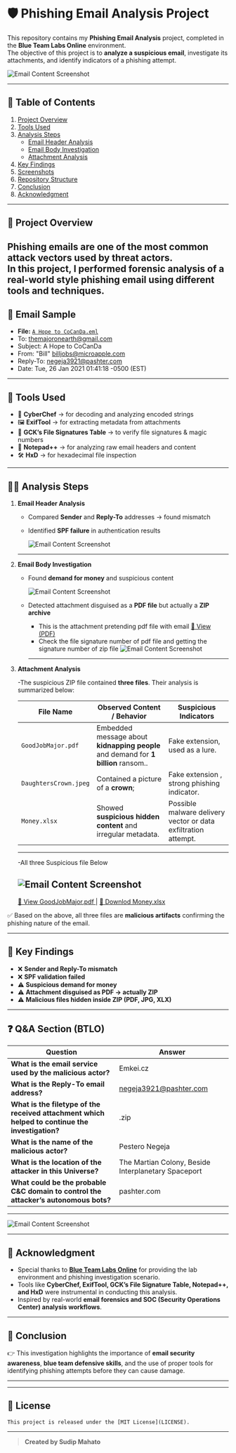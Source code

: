   # 🛡️ Phishing Email Analysis Project  

This repository contains my **Phishing Email Analysis** project, completed in the **Blue Team Labs Online** environment.  
The objective of this project is to **analyze a suspicious email**, investigate its attachments, and identify indicators of a phishing attempt.  




![Email Content Screenshot](images/scenerio_from_BTLO.png)

---

## 📑 Table of Contents
1. [Project Overview](#-project-overview)  
2. [Tools Used](#-tools-used)  
3. [Analysis Steps](#-analysis-steps)  
   - [Email Header Analysis](#1-email-header-analysis)  
   - [Email Body Investigation](#2-email-body-investigation)  
   - [Attachment Analysis](#3-attachment-analysis)  
4. [Key Findings](#-key-findings)  
5. [Screenshots](#-screenshots)  
6. [Repository Structure](#-repository-structure)  
7. [Conclusion](#-conclusion)  
8. [Acknowledgment](#-acknowledgment)

---
   ## 🚀 Project Overview  
Phishing emails are one of the most common attack vectors used by threat actors.  
In this project, I performed **forensic analysis** of a real-world style phishing email using different tools and techniques.  
 ---
  ## 📧 Email Sample
  - **File:** [`A Hope to CoCanDa.eml`](https://github.com/sudcyberip/phishing-email-analysis/blob/728aac1d5b66999d7075182095eb44cc20458dd4/A%20Hope%20to%20CoCanDa.eml)
  - To: themajoronearth@gmail.com
  - Subject: A Hope to CoCanDa
  - From: "Bill" <billjobs@microapple.com>
  - Reply-To: negeja3921@pashter.com
  - Date: Tue, 26 Jan 2021 01:41:18 -0500 (EST)

---

## 🔧 Tools Used  
- 🧩 **CyberChef** → for decoding and analyzing encoded strings  
- 🖼️ **ExifTool** → for extracting metadata from attachments  
- 📑 **GCK’s File Signatures Table** → to verify file signatures & magic numbers  
- 📝 **Notepad++** → for analyzing raw email headers and content  
- 🛠️ **HxD** → for hexadecimal file inspection  

---

## 🕵️‍♂️ Analysis Steps  

1. **Email Header Analysis**  
   - Compared **Sender** and **Reply-To** addresses → found mismatch  
   - Identified **SPF failure** in authentication results
     
     ![Email Content Screenshot](images/email_header_spf_fail.png) 
    ---
2. **Email Body Investigation**  
   - Found **demand for money** and suspicious content
      
     ![Email Content Screenshot](images/sample_Email_with_AttachmentPdf.png)
     
   - Detected attachment disguised as a **PDF file** but actually a **ZIP archive**
       - This is the attachment pretending  pdf file with email
         [📄 View  (PDF)](pretending-to-be-attached-pdf_file/PuzzleToCoCanDa.pdf)
       - Check the file signature number  of pdf file and getting the   signature number  of zip file
         ![Email Content Screenshot](images/attachmentpdf_HEX_value.png) 
      ---
 3. **Attachment Analysis**  

    -The suspicious ZIP file contained **three files**. Their analysis is summarized below:

    | File Name     | Observed Content / Behavior | Suspicious Indicators |
    |---------------|-----------------------------|------------------------|
    | `GoodJobMajor.pdf` | Embedded message about **kidnapping people** and demand for **1 billion** ransom.. | Fake extension, used as a lure. |
    | `DaughtersCrown.jpeg`   | Contained a picture of a **crown**;  | Fake extension , strong phishing indicator. |
    | `Money.xlsx`   | Showed **suspicious hidden content** and irregular metadata. | Possible malware delivery vector or data exfiltration attempt. |
     ---
     -All three Suspicious file Below   
   
    ![Email Content Screenshot](inside_attached_zip_file/DaughtersCrown.jpeg)
     ---
     [📄 View GoodJobMajor.pdf ](inside_attached_zip_file/GoodJobMajor.pdf)      |         [📄 Downlod Money.xlsx](inside_attached_zip_file/Money.xlsx)
   

 ✅ Based on the above, all three files are **malicious artifacts** confirming the phishing nature of the email.
 

---

## 🚩 Key Findings  
- ❌ **Sender and Reply-To mismatch**  
- ❌ **SPF validation failed**  
- ⚠️ **Suspicious demand for money**  
- ⚠️ **Attachment disguised as PDF → actually ZIP**  
- ⚠️ **Malicious files hidden inside ZIP (PDF, JPG, XLX)**
 ---

 ## ❓ Q&A Section  (BTLO)

| Question | Answer |
|----------|--------|
| **What is the email service used by the malicious actor?** | Emkei.cz |
| **What is the Reply-To email address?** | negeja3921@pashter.com |
| **What is the filetype of the received attachment which helped to continue the investigation?** | .zip |
| **What is the name of the malicious actor?** | Pestero Negeja |
| **What is the location of the attacker in this Universe?** | The Martian Colony, Beside Interplanetary Spaceport |
| **What could be the probable C&C domain to control the attacker’s autonomous bots?** | pashter.com |
---
![Email Content Screenshot](images/Complete_Challenge.png)

---

## 🙌 Acknowledgment  

- Special thanks to **[Blue Team Labs Online](https://blueteamlabs.online/)** for providing the lab environment and phishing investigation scenario.  
- Tools like **CyberChef, ExifTool, GCK’s File Signature Table, Notepad++, and HxD** were instrumental in conducting this analysis.  
- Inspired by real-world **email forensics and SOC (Security Operations Center) analysis workflows**.
 
---
## 🧾 Conclusion

  👉 This investigation highlights the importance of **email security awareness**, **blue team defensive skills**, and the use of proper tools for identifying phishing attempts before they can cause damage.  

---
 ---
## 📄 **License**

    This project is released under the [MIT License](LICENSE).
---

> **Created by Sudip Mahato**

